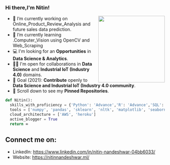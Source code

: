 ### Hi there,I'm Nitin!

<img align='right' src="https://s7.gifyu.com/images/WhatsApp-Image-2020-07-14-at-11.34.49-1.gif" width="210">

- 🔭 I’m currently working on Online_Product_Review_Analysis and future sales data prediction.
- 🌱 I’m currently learning .Computer_Vision using OpenCV and Web_Scraping
- 💻 I'm looking for an **Opportunities** in **Data Science & Analytics**.
- 🤝🏻 I'm open for collaborations in **Data Science** and **Industrial IoT (Industry 4.0)** domains.
- 🎯 Goal (2021): **Contribute** openly to **Data Science and Industrial IoT (Industry 4.0 community**.
- 📌 Scroll down to see my **Pinned Repositories**.
```python
def Nitin():
  skills_with_proficiency = {'Python': 'Advance','R': 'Advance','SQL': 'Advance', 'Tableau': 'Intermidiate', 'Computer Vision': 'Beginner'}
  tools = ['numpy', 'pandas', 'sklearn', 'nltk', 'matplotlib', 'seaborn', 'keras', 'flask', 'Tensorflow']
  cloud_architecture = ['AWS', 'heroku']
  active_blogger = True
  return ∞
```

## Connect me on:
- LinkedIn: https://www.linkedin.com/in/nitin-nandeshwar-04bb6033/
- Website: https://nitinnandeshwar.ml/


